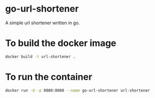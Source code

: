 # go-url-shortener
A simple url shortener written in go.

# To build the docker image
```bash
docker build -t url-shortener .
```

# To run the container
```bash
docker run -d -p 8080:8080 --name go-url-shortener url-shortener
```
